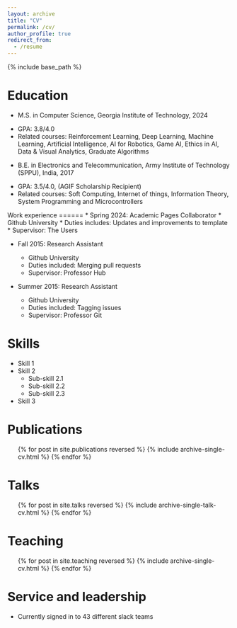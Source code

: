 ```yaml
---
layout: archive
title: "CV"
permalink: /cv/
author_profile: true
redirect_from:
  - /resume
---
```


{% include base_path %}

Education
======
* M.S. in Computer Science, Georgia Institute of Technology, 2024
<ul>
  <li font-size: 0.75em>GPA: 3.8/4.0</li>
  <li font-size: 0.75em>Related courses: Reinforcement Learning, Deep Learning, Machine Learning, Artificial Intelligence, AI for Robotics, Game AI, Ethics in AI, Data & Visual Analytics, Graduate Algorithms</li>
</ul>

   
* B.E. in Electronics and Telecommunication, Army Institute of Technology (SPPU), India, 2017
<ul>
  <li font-size: 0.75em>GPA: 3.5/4.0, (AGIF Scholarship Recipient)</li>
  <li font-size: 0.75em>Related courses: Soft Computing, Internet of things, Information Theory, System Programming and Microcontrollers</li>
</ul>
Work experience
======
* Spring 2024: Academic Pages Collaborator
  * Github University
  * Duties includes: Updates and improvements to template
  * Supervisor: The Users

* Fall 2015: Research Assistant
  * Github University
  * Duties included: Merging pull requests
  * Supervisor: Professor Hub

* Summer 2015: Research Assistant
  * Github University
  * Duties included: Tagging issues
  * Supervisor: Professor Git
  
Skills
======
* Skill 1
* Skill 2
  * Sub-skill 2.1
  * Sub-skill 2.2
  * Sub-skill 2.3
* Skill 3

Publications
======
  <ul>{% for post in site.publications reversed %}
    {% include archive-single-cv.html %}
  {% endfor %}</ul>
  
Talks
======
  <ul>{% for post in site.talks reversed %}
    {% include archive-single-talk-cv.html  %}
  {% endfor %}</ul>
  
Teaching
======
  <ul>{% for post in site.teaching reversed %}
    {% include archive-single-cv.html %}
  {% endfor %}</ul>
  
Service and leadership
======
* Currently signed in to 43 different slack teams

